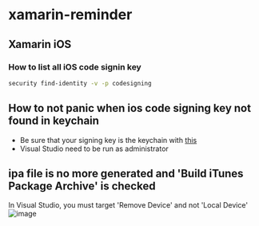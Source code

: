 # xamarin-reminder

## Xamarin iOS

### How to list all iOS code signin key
```bash
security find-identity -v -p codesigning
```
## How to not panic when ios code signing key not found in keychain
- Be sure that your signing key is the keychain with [this](###how-to-list-all-iOS-code-signin-key)
- Visual Studio need to be run as administrator

## ipa file is no more generated and 'Build iTunes Package Archive' is checked
In Visual Studio, you must target 'Remove Device' and not 'Local Device'
![image](https://user-images.githubusercontent.com/50547935/118830237-11b0dd00-b8bf-11eb-859b-5be30d94db7b.png)
